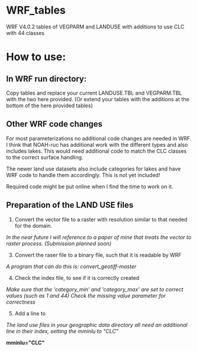 # WRF_tables
WRF V4.0.2 tables of VEGPARM and LANDUSE with additions to use CLC with 44 classes

# How to use:

## In WRF run directory:

Copy tables and replace your current LANDUSE.TBL and VEGPARM.TBL with the two here provided.
(Or extend your tables with the additions at the bottom of the here provided tables)

## Other WRF code changes

For most parameterizations no additional code changes are needed in WRF.
I think that NOAH-ruc has additional work with the different types and also includes lakes. 
This would need additional code to match the CLC classes to the correct surface handling.

The newer land use datasets also include categories for lakes and have WRF code to handle them accordingly.
This is not yet included!

Required code might be put online when I find the time to work on it.

## Preparation of the LAND USE files

1) Convert the vector file to a raster with resolution similar to that needed for the domain. 

*In the near future I will reference to a paper of mine that treats the vector to raster process. (Submission planned soon)*

3) Convert the raser file to a binary file, such that it is readable by WRF

*A program that can do this is: convert_geotiff-master*

4) Check the index file, to see if it is correctly created

*Make sure that the 'category_min' and 'category_max' are set to correct values (such as 1 and 44)*
*Check the missing value parameter for correctness*

5) Add a line to 

*The land use files in your geographic data directory all need an additional line in their index, setting the mminlu to "CLC"*

**mminlu="CLC"**



